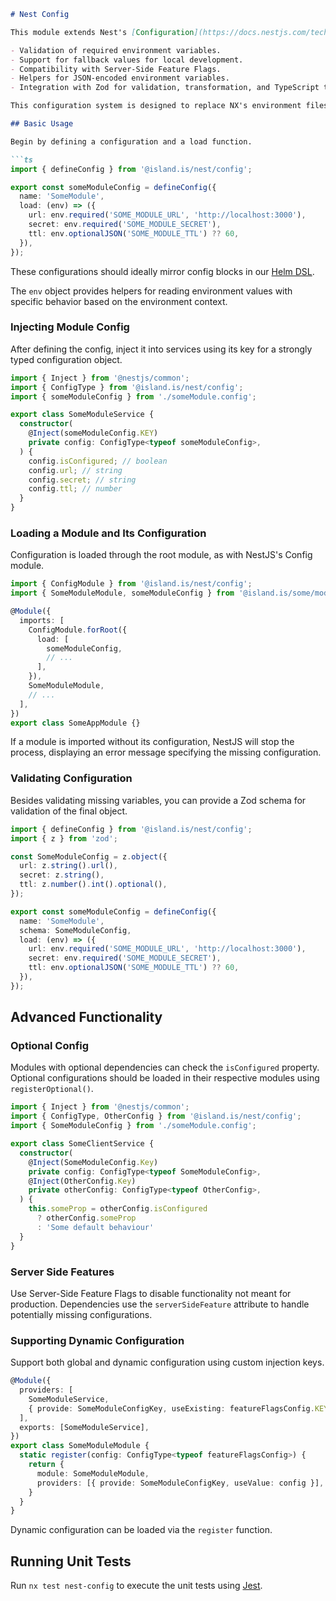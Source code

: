 ```markdown
# Nest Config

This module extends Nest's [Configuration](https://docs.nestjs.com/techniques/configuration) to provide additional functionality:

- Validation of required environment variables.
- Support for fallback values for local development.
- Compatibility with Server-Side Feature Flags.
- Helpers for JSON-encoded environment variables.
- Integration with Zod for validation, transformation, and TypeScript typing.

This configuration system is designed to replace NX's environment files for configuring Nest modules within APIs, especially beneficial for larger module trees.

## Basic Usage

Begin by defining a configuration and a load function.

```ts
import { defineConfig } from '@island.is/nest/config';

export const someModuleConfig = defineConfig({
  name: 'SomeModule',
  load: (env) => ({
    url: env.required('SOME_MODULE_URL', 'http://localhost:3000'),
    secret: env.required('SOME_MODULE_SECRET'),
    ttl: env.optionalJSON('SOME_MODULE_TTL') ?? 60,
  }),
});
```

These configurations should ideally mirror config blocks in our [Helm DSL](https://github.com/island-is/infrastructure/issues/918).

The `env` object provides helpers for reading environment values with specific behavior based on the environment context.

### Injecting Module Config

After defining the config, inject it into services using its key for a strongly typed configuration object.

```ts
import { Inject } from '@nestjs/common';
import { ConfigType } from '@island.is/nest/config';
import { someModuleConfig } from './someModule.config';

export class SomeModuleService {
  constructor(
    @Inject(someModuleConfig.KEY)
    private config: ConfigType<typeof someModuleConfig>,
  ) {
    config.isConfigured; // boolean
    config.url; // string
    config.secret; // string
    config.ttl; // number
  }
}
```

### Loading a Module and Its Configuration

Configuration is loaded through the root module, as with NestJS's Config module.

```ts
import { ConfigModule } from '@island.is/nest/config';
import { SomeModuleModule, someModuleConfig } from '@island.is/some/module';

@Module({
  imports: [
    ConfigModule.forRoot({
      load: [
        someModuleConfig,
        // ...
      ],
    }),
    SomeModuleModule,
    // ...
  ],
})
export class SomeAppModule {}
```

If a module is imported without its configuration, NestJS will stop the process, displaying an error message specifying the missing configuration.

### Validating Configuration

Besides validating missing variables, you can provide a Zod schema for validation of the final object.

```ts
import { defineConfig } from '@island.is/nest/config';
import { z } from 'zod';

const SomeModuleConfig = z.object({
  url: z.string().url(),
  secret: z.string(),
  ttl: z.number().int().optional(),
});

export const someModuleConfig = defineConfig({
  name: 'SomeModule',
  schema: SomeModuleConfig,
  load: (env) => ({
    url: env.required('SOME_MODULE_URL', 'http://localhost:3000'),
    secret: env.required('SOME_MODULE_SECRET'),
    ttl: env.optionalJSON('SOME_MODULE_TTL') ?? 60,
  }),
});
```

## Advanced Functionality

### Optional Config

Modules with optional dependencies can check the `isConfigured` property. Optional configurations should be loaded in their respective modules using `registerOptional()`.

```ts
import { Inject } from '@nestjs/common';
import { ConfigType, OtherConfig } from '@island.is/nest/config';
import { SomeModuleConfig } from './someModule.config';

export class SomeClientService {
  constructor(
    @Inject(SomeModuleConfig.Key)
    private config: ConfigType<typeof SomeModuleConfig>,
    @Inject(OtherConfig.Key)
    private otherConfig: ConfigType<typeof OtherConfig>,
  ) {
    this.someProp = otherConfig.isConfigured
      ? otherConfig.someProp
      : 'Some default behaviour'
  }
}
```

### Server Side Features

Use Server-Side Feature Flags to disable functionality not meant for production. Dependencies use the `serverSideFeature` attribute to handle potentially missing configurations.

### Supporting Dynamic Configuration

Support both global and dynamic configuration using custom injection keys.

```ts
@Module({
  providers: [
    SomeModuleService,
    { provide: SomeModuleConfigKey, useExisting: featureFlagsConfig.KEY },
  ],
  exports: [SomeModuleService],
})
export class SomeModuleModule {
  static register(config: ConfigType<typeof featureFlagsConfig>) {
    return {
      module: SomeModuleModule,
      providers: [{ provide: SomeModuleConfigKey, useValue: config }],
    }
  }
}
```

Dynamic configuration can be loaded via the `register` function.

## Running Unit Tests

Run `nx test nest-config` to execute the unit tests using [Jest](https://jestjs.io).
```